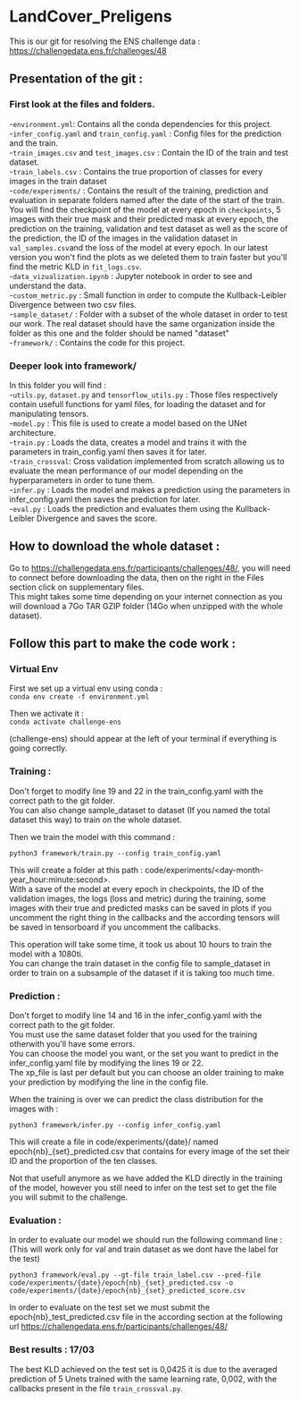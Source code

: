 # LandCover_Preligens

This is our git for resolving the ENS challenge data : https://challengedata.ens.fr/challenges/48
## Presentation of the git :

### First look at the files and folders.
-`environment.yml`: Contains all the conda dependencies for this project.  
-`infer_config.yaml` and `train_config.yaml` : Config files for the prediction and the train.  
-`train_images.csv` and `test_images.csv` : Contain the ID of the train and test dataset.  
-`train_labels.csv` : Contains the true proportion of classes for every images in the train dataset  
-`code/experiments/` : Contains the result of the training, prediction and evaluation in separate folders named after the date of the start of the train. You will find the checkpoint of the model at every epoch in `checkpoints`, 5 images with their true mask and their predicted mask at every epoch, the prediction on the training, validation and test dataset as well as the score of the prediction, the ID of the images in the validation dataset in `val_samples.csv`and the loss of the model at every epoch. In our latest version you won't find the plots as we deleted them to train faster but you'll find the metric KLD in `fit_logs.csv`.  
-`data_vizualization.ipynb` : Jupyter notebook in order to see and understand the data.  
-`custom_metric.py` : Small function in order to compute the Kullback-Leibler Divergence between two csv files.  
-`sample_dataset/` : Folder with a subset of the whole dataset in order to test our work. The real dataset should have the same organization inside the folder as this one and the folder should be named "dataset"  
-`framework/` :  Contains the code for this project.  

### Deeper look into framework/  
In this folder you will find :  
-`utils.py`, `dataset.py` and `tensorflow_utils.py` : Those files respectively contain usefull functions for yaml files, for loading the dataset and for manipulating tensors.  
-`model.py` : This file is used to create a model based on the UNet architecture.  
-`train.py` : Loads the data, creates a model and trains it with the parameters in train_config.yaml then saves it for later.  
-`train_crossval`: Cross validation implemented from scratch allowing us to evaluate the mean performance of our model depending on the hyperparameters in order to tune them.  
-`infer.py` : Loads the model and makes a prediction using the parameters in infer_config.yaml then saves the prediction for later.  
-`eval.py` : Loads the prediction and evaluates them using the Kullback-Leibler Divergence and saves the score.  


## How to download the whole dataset :
Go to https://challengedata.ens.fr/participants/challenges/48/, you will need to connect before downloading the data, then on the right in the Files section click on supplementary files.  
This might takes some time depending on your internet connection as you will download a 7Go TAR GZIP folder (14Go when unzipped with the whole dataset).  
  
## Follow this part to make the code work :  
### Virtual Env  
First we set up a virtual env using conda :  
 `conda env create -f environment.yml`
 
Then we activate it :  
 `conda activate challenge-ens`
 
 (challenge-ens) should appear at the left of your terminal if everything is going correctly.
 
### Training : 

 Don't forget to modify line 19 and 22 in the train_config.yaml with the correct path to the git folder.  
 You can also change sample_dataset to dataset (If you named the total dataset this way) to train on the whole dataset.  
 
 Then we train the model with this command : 
 
 `python3 framework/train.py --config train_config.yaml`
 
 This will create a folder at this path : code/experiments/<day-month-year_hour:minute:second>.  
 With a save of the model at every epoch in checkpoints, the ID of the validation images, the logs (loss and metric) during the training, some images with their true and predicted masks can be saved in plots if you uncomment the right thing in the callbacks and the according tensors will be saved in tensorboard if you uncomment the callbacks.
 
 This operation will take some time, it took us about 10 hours to train the model with a 1080ti.  
 You can change the train dataset in the config file to sample_dataset in order to train on a subsample of the dataset if it is taking too much time.

### Prediction : 

 Don't forget to modify line 14 and 16 in the infer_config.yaml with the correct path to the git folder.  
 You must use the same dataset folder that you used for the training otherwith you'll have some errors.  
 You can choose the model you want, or the set you want to predict in the infer_config.yaml file by modifying the lines 19 or 22.  
 The xp_file is last per default but you can choose an older training to make your prediction by modifying the line in the config file.    
   
 When the training is over we can predict the class distribution for the images with :  

`python3 framework/infer.py --config infer_config.yaml`
 
 This will create a file in code/experiments/{date}/ named epoch{nb}_{set}_predicted.csv that contains for every image of the set their ID and the proportion of the ten classes.   
 
 Not that usefull anymore as we have added the KLD directly in the training of the model, however you still need to infer on the test set to get the file you will submit to the challenge.

### Evaluation :
In order to evaluate our model we should run the following command line : (This will work only for val and train dataset as we dont have the label for the test)  
    
`python3 framework/eval.py --gt-file train_label.csv --pred-file code/experiments/{date}/epoch{nb}_{set}_predicted.csv -o code/experiments/{date}/epoch{nb}_{set}_predicted_score.csv`
    
In order to evaluate on the test set we must submit the epoch{nb}_test_predicted.csv file in the according section at the following url https://challengedata.ens.fr/participants/challenges/48/



### Best results : 17/03

The best KLD achieved on the test set is 0,0425 it is due to the averaged prediction of 5 Unets trained with the same learning rate, 0,002, with the callbacks present in the file `train_crossval.py`.